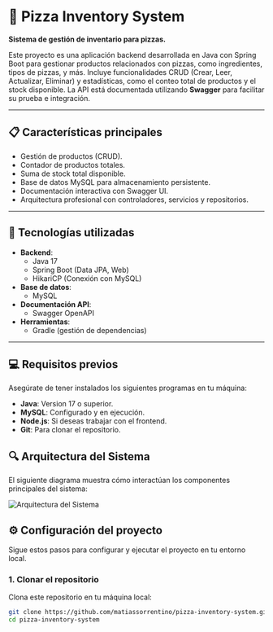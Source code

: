 # 🍕 Pizza Inventory System

**Sistema de gestión de inventario para pizzas.**

Este proyecto es una aplicación backend desarrollada en Java con Spring Boot para gestionar productos relacionados con pizzas, como ingredientes, tipos de pizzas, y más. Incluye funcionalidades CRUD (Crear, Leer, Actualizar, Eliminar) y estadísticas, como el conteo total de productos y el stock disponible. La API está documentada utilizando **Swagger** para facilitar su prueba e integración.

---

## 📋 Características principales

- Gestión de productos (CRUD).
- Contador de productos totales.
- Suma de stock total disponible.
- Base de datos MySQL para almacenamiento persistente.
- Documentación interactiva con Swagger UI.
- Arquitectura profesional con controladores, servicios y repositorios.

---

## 🚀 Tecnologías utilizadas

- **Backend**: 
  - Java 17
  - Spring Boot (Data JPA, Web)
  - HikariCP (Conexión con MySQL)
- **Base de datos**: 
  - MySQL
- **Documentación API**: 
  - Swagger OpenAPI
- **Herramientas**:
  - Gradle (gestión de dependencias)

---

## 💻 Requisitos previos

Asegúrate de tener instalados los siguientes programas en tu máquina:

- **Java**: Version 17 o superior.
- **MySQL**: Configurado y en ejecución.
- **Node.js**: Si deseas trabajar con el frontend.
- **Git**: Para clonar el repositorio.
## 🔍 Arquitectura del Sistema

El siguiente diagrama muestra cómo interactúan los componentes principales del sistema:

![Arquitectura del Sistema](docs/architecture-diagram.png)

## ⚙️ Configuración del proyecto

Sigue estos pasos para configurar y ejecutar el proyecto en tu entorno local.

### **1. Clonar el repositorio**
Clona este repositorio en tu máquina local:
```bash
git clone https://github.com/matiassorrentino/pizza-inventory-system.git
cd pizza-inventory-system
